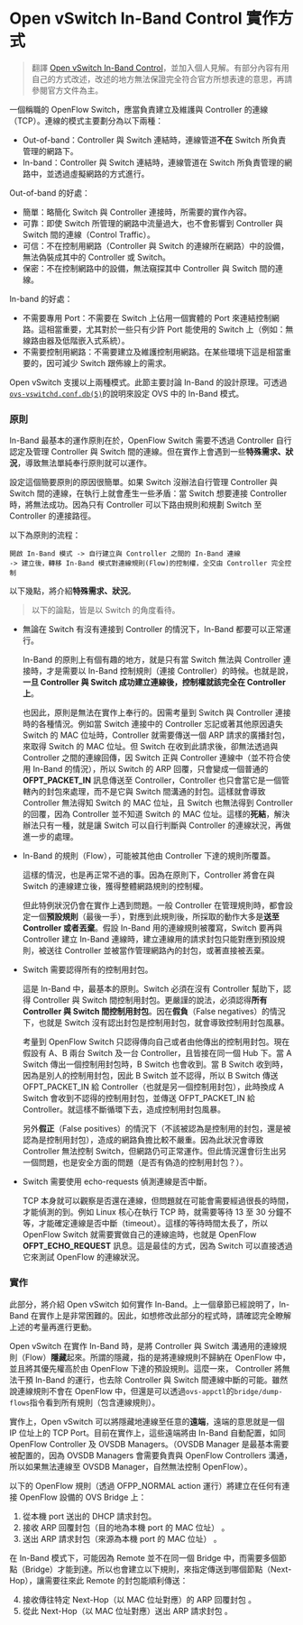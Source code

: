 # Open vSwitch In-Band Control 實作方式

> 翻譯 [Open vSwitch In-Band Control](http://docs.openvswitch.org/en/latest/topics/design/?highlight=in%20band#in-band-control)，並加入個人見解。有部分內容有用自己的方式改述，改述的地方無法保證完全符合官方所想表達的意思，再請參閱官方文件為主。

一個稱職的 OpenFlow Switch，應當負責建立及維護與 Controller 的連線（TCP）。連線的模式主要劃分為以下兩種：

* Out-of-band：Controller 與 Switch 連結時，連線管道**不在** Switch 所負責管理的網路下。
* In-band：Controller 與 Switch 連結時，連線管道在 Switch 所負責管理的網路中，並透過虛擬網路的方式進行。

Out-of-band 的好處：

* 簡單：略簡化 Switch 與 Controller 連接時，所需要的實作內容。
* 可靠：即使 Switch 所管理的網路中流量過大，也不會影響到 Controller 與 Switch 間的連線（Control Traffic）。
* 可信：不在控制用網路（Controller 與 Switch 的連線所在網路）中的設備，無法偽裝成其中的 Controller  或 Switch。
* 保密：不在控制網路中的設備，無法窺探其中 Controller 與 Switch 間的連線。

In-band 的好處：

* 不需要專用 Port：不需要在 Switch 上佔用一個實體的 Port 來連結控制網路。這相當重要，尤其對於一些只有少許 Port 能使用的 Switch 上（例如：無線路由器及低階嵌入式系統）。 
* 不需要控制用網路：不需要建立及維護控制用網路。在某些環境下這是相當重要的，因可減少 Switch 跟佈線上的需求。

Open vSwitch 支援以上兩種模式。此節主要討論 In-Band 的設計原理。可透過[`ovs-vswitchd.conf.db(5)`](http://openvswitch.org/ovs-vswitchd.conf.db.5.pdf)的說明來設定 OVS 中的 In-Band 模式。

### 原則

In-Band 最基本的運作原則在於，OpenFlow Switch 需要不透過 Controller 自行認定及管理 Controller 與 Switch 間的連線。但在實作上會遇到一些**特殊需求、狀況**，導致無法單純奉行原則就可以運作。

設定這個簡要原則的原因很簡單。如果 Switch 沒辦法自行管理 Controller 與 Switch 間的連線，在執行上就會產生一些矛盾：當 Switch 想要連接 Controller 時，將無法成功。因為只有 Controller 可以下路由規則和規劃 Switch 至 Controller 的連接路徑。

以下為原則的流程：

```
開啟 In-Band 模式 -> 自行建立與 Controller 之間的 In-Band 連線 
-> 建立後，轉移 In-Band 模式對連線規則(Flow)的控制權，全交由 Controller 完全控制 
```



以下幾點，將介紹**特殊需求、狀況**。

> 以下的論點，皆是以 Switch 的角度看待。

* 無論在 Switch 有沒有連接到 Controller 的情況下，In-Band 都要可以正常運行。

  In-Band 的原則上有個有趣的地方，就是只有當 Switch 無法與 Controller 連接時，才是需要以 In-Band 控制規則（連接 Controller）的時候。也就是說，**一旦 Controller 與 Switch 成功建立連線後，控制權就該完全在 Controller 上**。

  也因此，原則是無法在實作上奉行的。因需考量到 Switch 與 Controller 連接時的各種情況。例如當 Switch 連接中的 Controller 忘記或著其他原因遺失 Switch 的 MAC 位址時，Controller 就需要傳送一個 ARP 請求的廣播封包，來取得 Switch 的 MAC 位址。但 Switch 在收到此請求後，卻無法透過與 Controller 之間的連線回傳，因 Switch 正與 Controller 連線中（並不符合使用 In-Band 的情況），所以 Switch 的 ARP 回覆，只會變成一個普通的 **OFPT_PACKET_IN** 訊息傳送至 Controller，Controller 也只會當它是一個管轄內的封包來處理，而不是它與 Switch 間溝通的封包。這樣就會導致 Controller 無法得知 Switch 的 MAC 位址，且 Switch 也無法得到 Controller 的回覆，因為 Controller 並不知道 Switch 的 MAC 位址。這樣的**死結**，解決辦法只有一種，就是讓 Switch 可以自行判斷與 Controller 的連線狀況，再做進一步的處理。

* In-Band 的規則（Flow），可能被其他由 Controller 下達的規則所覆蓋。  

  這樣的情況，也是再正常不過的事。因為在原則下，Controller 將會在與 Switch 的連線建立後，獲得整體網路規則的控制權。

  但此特例狀況仍會在實作上遇到問題。一般 Controller 在管理規則時，都會設定一個**預設規則**（最後一手），對應到此規則後，所採取的動作大多是**送至 Controller **或者**丟棄**。假設 In-Band 用的連線規則被覆寫，Switch 要再與 Controller 建立 In-Band 連線時，建立連線用的請求封包只能對應到預設規則，被送往 Controller 並被當作管理網路內的封包，或著直接被丟棄。

* Switch 需要認得所有的控制用封包。

  這是 In-Band 中，最基本的原則。Switch 必須在沒有 Controller 幫助下，認得 Controller 與 Switch 間控制用封包。更嚴謹的說法，必須認得**所有 Controller 與 Switch 間控制用封包**。因在**假負**（False negatives）的情況下，也就是 Switch 沒有認出封包是控制用封包，就會導致控制用封包風暴。

  考量到 OpenFlow Switch 只認得傳向自己或者由他傳出的控制用封包。現在假設有 A、B 兩台 Switch 及一台  Controller，且皆接在同一個 Hub 下。當 A Switch 傳出一個控制用封包時，B Switch 也會收到。當 B Switch 收到時，因為是別人的控制用封包，因此 B Switch 並不認得，所以 B Switch 傳送 OFPT_PACKET_IN 給 Controller（也就是另一個控制用封包），此時換成 A Switch 會收到不認得的控制用封包，並傳送 OFPT_PACKET_IN 給 Controller。就這樣不斷循環下去，造成控制用封包風暴。

  另外**假正**（False positives）的情況下（不該被認為是控制用的封包，還是被認為是控制用封包），造成的網路負擔比較不嚴重。因為此狀況會導致 Controller 無法控制 Switch，但網路仍可正常運作。但此情況還會衍生出另一個問題，也是安全方面的問題（是否有偽造的控制用封包？）。

* Switch 需要使用 echo-requests 偵測連線是否中斷。

  TCP 本身就可以觀察是否還在連線，但問題就在可能會需要經過很長的時間，才能偵測的到。例如 Linux 核心在執行 TCP 時，就需要等待 13 至 30 分鐘不等，才能確定連線是否中斷（timeout）。這樣的等待時間太長了，所以 OpenFlow Switch 就需要實做自己的連線逾時，也就是 OpenFlow **OFPT_ECHO_REQUEST** 訊息。這是最佳的方式，因為 Switch 可以直接透過它來測試 OpenFlow 的連線狀況。

### 實作

此部分，將介紹 Open vSwitch 如何實作 In-Band。上一個章節已經說明了，In-Band 在實作上是非常困難的。因此，如想修改此部分的程式時，請確認完全瞭解上述的考量再進行更動。

Open vSwitch 在實作 In-Band 時，是將 Controller 與 Switch 溝通用的連線規則（Flow）**隱藏**起來。所謂的隱藏，指的是將連線規則不歸納在 OpenFlow 中，並且將其優先權高於由 OpenFlow 下達的預設規則。這麼一來， Controller 將無法干預 In-Band 的運行，也去除 Controller 與 Switch 間連線中斷的可能。雖然說連線規則不會在 OpenFlow 中，但還是可以透過`ovs-appctl`的`bridge/dump-flows`指令看到所有規則（包含連線規則）。

實作上，Open vSwitch 可以將隱藏地連線至任意的**遠端**，遠端的意思就是一個 IP 位址上的 TCP Port。目前在實作上，這些遠端將由 In-Band 自動配置，如同 OpenFlow Controller 及 OVSDB Managers。（OVSDB Manager  是最基本需要被配置的，因為 OVSDB Managers 會需要負責與 OpenFlow Controllers 溝通，所以如果無法連線至 OVSDB Manager，自然無法控制 OpenFlow）。

以下的 OpenFlow 規則（透過 OFPP_NORMAL action 運行）將建立在任何有連接 OpenFlow 設備的 OVS Bridge 上：

1. 從本機 port 送出的 DHCP 請求封包。
2. 接收 ARP 回覆封包（目的地為本機 port 的 MAC 位址） 。
3. 送出 ARP 請求封包（來源為本機 port 的 MAC 位址） 。

在 In-Band 模式下，可能因為 Remote 並不在同一個 Bridge 中，而需要多個節點（Bridge）才能到達。所以也會建立以下規則，來指定傳送到哪個節點（Next-Hop），讓需要往來此 Remote 的封包能順利傳送：

4. 接收傳往特定 Next-Hop（以 MAC 位址對應）的 ARP 回覆封包 。
5. 從此 Next-Hop（以 MAC 位址對應）送出 ARP 請求封包 。